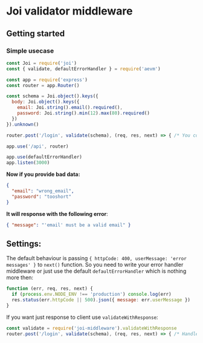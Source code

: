 # Joi validator middleware

## Getting started
### Simple usecase
```js
const Joi = require('joi')
const { validate, defaultErrorHandler } = require('aevm')

const app = require('express')
const router = app.Router()

const schema = Joi.object().keys({
  body: Joi.object().keys({
    email: Joi.string().email().required(),
    password: Joi.string().min(12).max(80).required()
  })
}).unknown()

router.post('/login', validate(schema), (req, res, next) => { /* You code here */ })

app.use('/api', router)

app.use(defaultErrorHandler)
app.listen(3000)
```

__Now if you provide bad data:__
```json
{
  "email": "wrong_email",
  "password": "tooshort"
}
```

__It will response with the following error__:
```json
{ "message": "'email' must be a valid email" }
```

## Settings:
The default behaviour is passing `{ httpCode: 400, userMessage: 'error messages' }` to `next()` function. So you need to write your error handler middleware or just use the default `defaultErrorHandler` which is nothing more then:
```js
function (err, req, res, next) {
  if (process.env.NODE_ENV !== 'production') console.log(err)
  res.status(err.httpCode || 500).json({ message: err.userMessage })
}
```

If you want just response to client use `validateWithResponse`:
```js
const validate = require('joi-middleware').validateWithResponse
router.post('/login', validate(schema), (req, res, next) => { /* Handle login */ })
```
